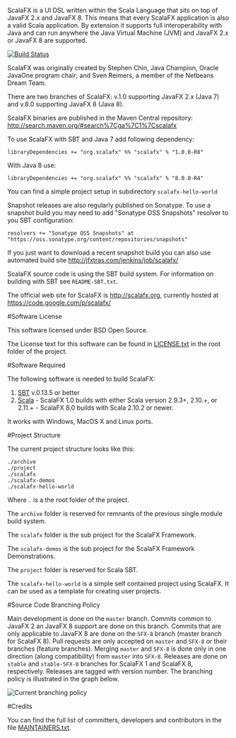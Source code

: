 ScalaFX is a UI DSL written within the Scala Language that sits on top of JavaFX
2.x and JavaFX 8. This means that every ScalaFX application is also a
valid Scala application. By extension it supports full interoperability with
Java and can run anywhere the Java Virtual Machine (JVM) and JavaFX 2.x or JavaFX 8 
are supported.

[![Build Status](https://travis-ci.org/scalafx/scalafx.svg?branch=master)](https://travis-ci.org/scalafx/scalafx)

ScalaFX was originally created by Stephen Chin, Java Champion, Oracle JavaOne
program chair; and Sven Reimers, a member of the Netbeans Dream Team.

There are two branches of ScalaFX: v.1.0 supporting JavaFX 2.x (Java 7) and 
v.8.0 supporting JavaFX 8 (Java 8).

ScalaFX binaries are published in the Maven Central repository:
http://search.maven.org/#search%7Cga%7C1%7Cscalafx

To use ScalaFX with SBT and Java 7 add following dependency:

    libraryDependencies += "org.scalafx" %% "scalafx" % "1.0.0-R8"

With Java 8 use:

    libraryDependencies += "org.scalafx" %% "scalafx" % "8.0.0-R4"

You can find a simple project setup in subdirectory `scalafx-hello-world`

Snapshot releases are also regularly published on Sonatype. To use a snapshot
build you may need to add "Sonatype OSS Snapshots" resolver to you SBT 
configuration:

    resolvers += "Sonatype OSS Snapshots" at "https://oss.sonatype.org/content/repositories/snapshots" 

If you just want to download a recent snapshot build you can also use automated build site
http://jfxtras.com/jenkins/job/scalafx/

ScalaFX source code is using the SBT build system.
For information on building with SBT see `README-SBT.txt`. 

The official web site for ScalaFX is http://scalafx.org, 
currently hosted at https://code.google.com/p/scalafx/


#Software License

This software licensed under BSD Open Source.

The License text for this software can be found in [LICENSE.txt](LICENSE.txt) in the root
folder of the project.


#Software Required

The following software is needed to build ScalaFX:

  1. [SBT](http://www.scala-sbt.org/) v.0.13.5 or better
  2. [Scala](http://www.scala.org/)
    - ScalaFX 1.0 builds with either Scala version 2.9.3+, 2.10.+, or 2.11.+ 
    - ScalaFX 8.0 builds with Scala 2.10.2 or newer. 
  
It works with Windows, MacOS X and Linux ports.


#Project Structure

The current project structure looks like this:

    ./archive
    ./project
    ./scalafx
    ./scalafx-demos
    ./scalafx-hello-world

Where `.` is a the root folder of the project.

The `archive` folder is reserved for remnants of the previous single module
build system.

The `scalafx` folder is the sub project for the ScalaFX Framework.

The `scalafx-demos` is the sub project for the ScalaFX Framework Demonstrations.

The `project` folder is reserved for Scala SBT.

The `scalafx-hello-world` is a simple self contained project using ScalaFX. 
It can be used as a template for creating user projects.


#Source Code Branching Policy

Main development is done on the `master` branch. 
Commits common to JavaFX 2 an JavaFX 8 support are done on this branch. 
Commits that are only applicable to JavaFX 8 are done on the `SFX-8` branch (master branch for ScalaFX 8). 
Pull requests are only accepted on `master` and `SFX-8` or their branches (feature branches). 
Merging `master` and `SFX-8` is done only in one direction (along compatibility) from `master` into `SFX-8`.
Releases are done on `stable` and `stable-SFX-8` branches for ScalaFX 1 and ScalaFX 8, respectively.
Releases are tagged with version number. 
The branching policy is illustrated in the graph below.

![Current branching policy](http://scalafx.github.io/images/scalafx-branching-policy-1.png)

#Credits
   
You can find the full list of committers, developers and contributors in
the file [MAINTAINERS.txt](MAINTAINERS.txt).
